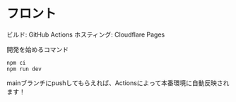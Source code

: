 # フロント
ビルド: GitHub Actions
ホスティング: Cloudflare Pages

開発を始めるコマンド
```
npm ci
npm run dev
```
mainブランチにpushしてもらえれば、Actionsによって本番環境に自動反映されます！
